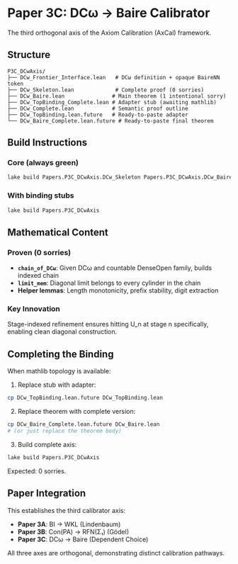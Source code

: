 # Paper 3C: DCω → Baire Calibrator

The third orthogonal axis of the Axiom Calibration (AxCal) framework.

## Structure

```
P3C_DCwAxis/
├── DCw_Frontier_Interface.lean   # DCω definition + opaque BaireNN token
├── DCw_Skeleton.lean             # Complete proof (0 sorries)
├── DCw_Baire.lean               # Main theorem (1 intentional sorry)
├── DCw_TopBinding_Complete.lean # Adapter stub (awaiting mathlib)
├── DCw_Complete.lean            # Semantic proof outline
├── DCw_TopBinding.lean.future   # Ready-to-paste adapter
└── DCw_Baire_Complete.lean.future # Ready-to-paste final theorem
```

## Build Instructions

### Core (always green)
```bash
lake build Papers.P3C_DCwAxis.DCw_Skeleton Papers.P3C_DCwAxis.DCw_Baire
```

### With binding stubs
```bash
lake build Papers.P3C_DCwAxis
```

## Mathematical Content

### Proven (0 sorries)
- **`chain_of_DCω`**: Given DCω and countable DenseOpen family, builds indexed chain
- **`limit_mem`**: Diagonal limit belongs to every cylinder in the chain
- **Helper lemmas**: Length monotonicity, prefix stability, digit extraction

### Key Innovation
Stage-indexed refinement ensures hitting U_n at stage n specifically, enabling clean diagonal construction.

## Completing the Binding

When mathlib topology is available:

1. Replace stub with adapter:
```bash
cp DCw_TopBinding.lean.future DCw_TopBinding.lean
```

2. Replace theorem with complete version:
```bash
cp DCw_Baire_Complete.lean.future DCw_Baire.lean
# (or just replace the theorem body)
```

3. Build complete axis:
```bash
lake build Papers.P3C_DCwAxis
```

Expected: 0 sorries.

## Paper Integration

This establishes the third calibrator axis:
- **Paper 3A**: BI → WKL (Lindenbaum)
- **Paper 3B**: Con(PA) → RFN(Σ₁) (Gödel)  
- **Paper 3C**: DCω → Baire (Dependent Choice)

All three axes are orthogonal, demonstrating distinct calibration pathways.

